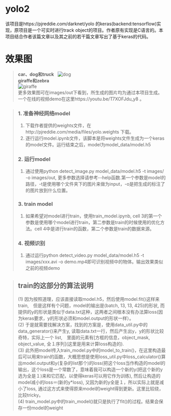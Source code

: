 # yolo2  
该项目是https://pjreddie.com/darknet/yolo 的keras(backend:tensorflow)实现，原项目是一个可实时进行track object的项目。作者原有实现是C语言的。本项目结合作者该篇文章以及其之前的若干篇文章写出了基于keras的代码。

# 效果图  
> **car、dog和truck**   
> ![dog](https://github.com/yhcc/yolo2/blob/master/images/out/dog.jpg)  
> **giraffe和zebra**   
> ![giraffe](https://github.com/yhcc/yolo2/blob/master/images/out/giraffe.jpg)  
更多效果图可在images/out下看到，所生成的图片均为通过本项目生成。一个在线的视频demo在这里https://youtu.be/T7XOFJdu_y8 。

> ### 1. 准备神经网络model  
> 1) 下载作者提供的weights文件，在http://pjreddie.com/media/files/yolo.weights 下载。
> 2) 逐行运行model.ipynb文件，该脚本是将weights文件生成为一个keras的model文件。运行结束之后，model为model_data/model.h5  
> ### 2. 运行model  
> 1) 通过使用python detect_image.py model_data/model.h5 -t images/ -o images/out, 更多参数选择请参考--help函数.第一个参数是model的路径，-t是使用哪个文件夹下的图片来做为input，-o是把生成的标注了的图片放到什么位置。    
> ### 3. train model  
> 1) 如果希望对model进行train，使用train_model.ipynb, cell 3的第一个参数是使用哪个model进行train，第二参数是train的时候使用的优化方法。cell 4中是进行train的函数，第二个参数是train的数据来源。  
> ### 4. 视频识别
> 1) 通过运行python detect_video.py model_data/model.h5 -t images/xxx.avi -o demo.mp4即可识别视频中的物体。输出效果类似之前的视频demo  

> ## train的这部分的算法说明
> (1) 因为按照道理，应该直接读取model.h5，然后使用model.fit()这样来train,　但是这样有个问题，model的输出是(batch, 13, 13, 425)的形状, 而提供的y的形状是类似于data.txt这种，这两者之间根本没有办法算loss(因为keras要求，y的形状必须和model.output的形状一样）。  
> (2) 于是就需要找解决方案，找到的方案是，使用data_util.py中的data_generator()来产生y, 读取data.txt一行，然后产生出y，y的形状比较奇特，实际上一个 list,　里面的元素有\[方框的信息，object_mask, object_value, 全１序列\](这里是用来计算loss构造的).  
> (3) 此外把model传入train_model.py中的model_to_train()，在这里构造最后可以用来train的函数，大概思想是使用loss_util.py中loss_calculator()算出model.output和y(复杂的list那个)的loss(把这个loss当作构造的model的输出，这个loss是一个常数了，意味着我可以构造一个新的y(把这个新的y选为全是１)来和它匹配，以使得keras可以用它作为训练), 然后让构造的model减小的loss＝(新的y*loss), 又因为新的y全是１，所以实际上就是减小了loss, 通过这方式来使得原来model的weight得到更新。这里比较绕，比较tricky。  
> (4) train_model.py中的train_model()就只是执行了fit()的过程。结果会保存一份model的weight  

